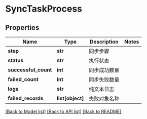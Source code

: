 # SyncTaskProcess

## Properties
Name | Type | Description | Notes
------------ | ------------- | ------------- | -------------
**step** | **str** | 同步步骤 | 
**status** | **str** | 执行状态 | 
**successful_count** | **int** | 同步成功数量 | 
**failed_count** | **int** | 同步失败数量 | 
**logs** | **str** | 纯文本日志 | 
**failed_records** | **list[object]** | 失败对象名称 | 

[[Back to Model list]](../README.md#documentation-for-models) [[Back to API list]](../README.md#documentation-for-api-endpoints) [[Back to README]](../README.md)


